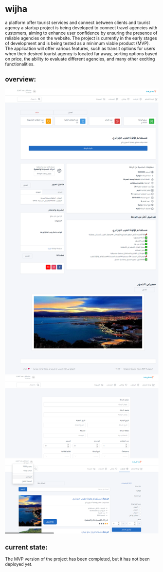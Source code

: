 # wijha
a platform offer tourist services and connect between clients and tourist agency
a startup project  is being developed to connect travel agencies with customers, aiming to enhance user confidence by ensuring the presence of reliable agencies on the website. The project is currently in the early stages of development and is being tested as a minimum viable product (MVP). The application will offer various features, such as transit options for users when their desired tourist agency is located far away, sorting options based on price, the ability to evaluate different agencies, and many other exciting functionalities.
## overview:
![alt text](https://github.com/belkhiriAh/wijha/blob/main/overview/1.png?raw=true)
![alt text](https://github.com/belkhiriAh/wijha/blob/main/overview/2.png?raw=true)
![alt text](https://github.com/belkhiriAh/wijha/blob/main/overview/3.png?raw=true)



## current state:
The MVP version of the project has been completed, but it has not been deployed yet.





